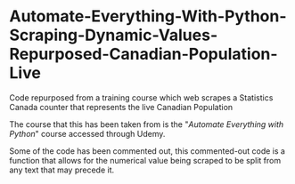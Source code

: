 # Automate-Everything-With-Python-Scraping-Dynamic-Values-Repurposed-Canadian-Population-Live
Code repurposed from a training course which web scrapes a Statistics Canada counter that represents the live Canadian Population 

The course that this has been taken from is the "_Automate Everything with Python_" course accessed through Udemy.

Some of the code has been commented out, this commented-out code is a function that allows for the numerical value being scraped to be split from any text that may precede it. 
